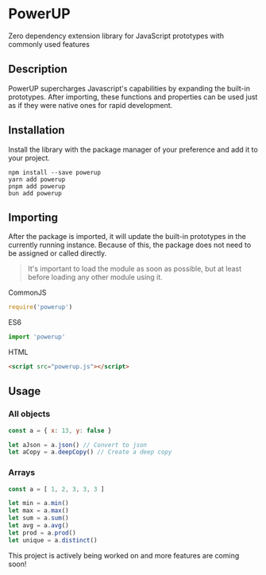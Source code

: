 # PowerUP

Zero dependency extension library for JavaScript prototypes with commonly used features

## Description

PowerUP supercharges Javascript's capabilities by expanding the built-in prototypes. After importing, these functions and properties can be used just as if they were native ones for rapid development.

## Installation

Install the library with the package manager of your preference and add it to your project.

```
npm install --save powerup
yarn add powerup
pnpm add powerup
bun add powerup
```

## Importing

After the package is imported, it will update the built-in prototypes in the currently running instance. Because of this, the package does not need to be assigned or called directly.

> It's important to load the module as soon as possible, but at least before loading any other module using it.

CommonJS

```js
require('powerup')
```

ES6

```js
import 'powerup'
```

HTML

```html
<script src="powerup.js"></script>
```

## Usage

### All objects

```js
const a = { x: 13, y: false }

let aJson = a.json() // Convert to json
let aCopy = a.deepCopy() // Create a deep copy
```

### Arrays

```js
const a = [ 1, 2, 3, 3, 3 ]

let min = a.min()
let max = a.max()
let sum = a.sum()
let avg = a.avg()
let prod = a.prod()
let unique = a.distinct()
```

This project is actively being worked on and more features are coming soon!
